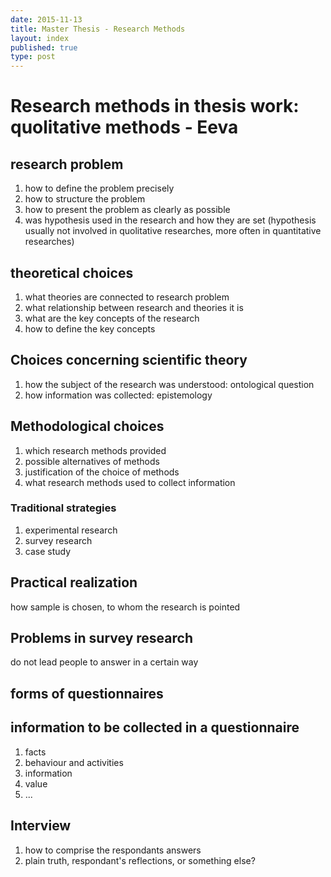 ```yaml
---
date: 2015-11-13  
title: Master Thesis - Research Methods
layout: index
published: true  
type: post
---
```



# Research methods in thesis work:  quolitative methods - Eeva

## research problem

1. how to define the problem precisely
2. how to structure the problem
3. how to present the problem as clearly as possible
4. was hypothesis used in the research and how they are set (hypothesis usually not involved in quolitative researches, more often in quantitative researches)


## theoretical choices

1. what theories are connected to research problem
2. what relationship between research and theories it is
3. what are the key concepts of the research
4. how to define the key concepts


## Choices concerning scientific theory

1. how the subject of the research was understood: ontological question
2. how information was collected: epistemology

## Methodological choices

1. which research methods provided
2. possible alternatives of methods
3. justification of the choice of methods
4. what research methods used to collect information

### Traditional strategies

1. experimental research
2. survey research
3. case study


## Practical realization

how sample is chosen, to whom the research is pointed

## Problems in survey research

do not lead people to answer in a certain way

## forms of questionnaires

## information to be collected in a questionnaire

1. facts
2. behaviour and activities
3. information
4. value
5. ...

## Interview

1. how to comprise the respondants answers
2. plain truth, respondant's reflections, or something else?
